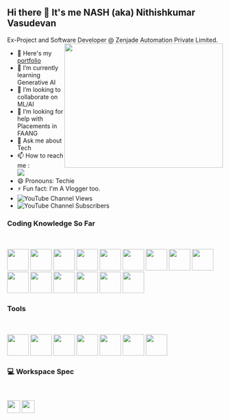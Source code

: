 ## Hi there 👋 It's me NASH (aka) Nithishkumar Vasudevan
Ex-Project and Software Developer @ Zenjade Automation Private Limited.
<img align="right" width="370" height="290" src="https://i.pinimg.com/originals/47/f0/34/47f0342cec72b800463bf003eac1257e.gif">
- 🔭 Here's my [portfolio](Coming_soon..)                                                 
- 🌱 I’m currently learning Generative AI
- 👯 I’m looking to collaborate on ML/AI
- 🤔 I’m looking for help with Placements in FAANG
- 💬 Ask me about Tech
- 📫 How to reach me :
<br /> [<img src="https://img.shields.io/badge/LinkedIn-0077B5?style=for-the-badge&logo=linkedin&logoColor=white" />](https://www.linkedin.com/in/nithishkumarvasudevan/)
- 😄 Pronouns: Techie
- ⚡ Fun fact: I'm A Vlogger too.
- ![YouTube Channel Views](https://img.shields.io/youtube/channel/views/UCVXHYmFar7yArWvkcjxWXuQ)
- ![YouTube Channel Subscribers](https://img.shields.io/youtube/channel/views/UC5-tvl2iaiG4fSqVYT8oXAQ)

### Coding Knowledge So Far
<br>
<br>
<img height="50" width="50" src="https://img.icons8.com/color/48/000000/python.png" />
<img height="50" width="50" src="https://img.icons8.com/color/48/java-coffee-cup-logo--v1.png" />
<img height="50" width="50" src="https://img.icons8.com/nolan/64/c-plus-plus-logo.png" />
<img height="50" width="50" src="https://img.icons8.com/fluency/48/html-5.png" />
<img height="50" width="50" src="https://img.icons8.com/color/48/css3.png" />
<img height="50" width="50" src="https://img.icons8.com/color/48/javascript--v1.png" />
<img height="50" width="50" src="" />
<img height="50" width="50" src="" />
<img height="50" width="50" src="" />
<img height="50" width="50" src="" />
<img height="50" width="50" src="" />
<img height="50" width="50" src="" />
<img height="50" width="50" src="" />
<img height="50" width="50" src="" />
<img height="50" width="50" src="" />


### Tools 
<br>
<br>
<img height="50" width="50" src="" />
<img height="50" width="50" src="" />
<img height="50" width="50" src="" />
<img height="50" width="50" src="" />
<img height="50" width="50" src="" />
<img height="50" width="50" src="" />
<img height="50" width="50" src="" />


### 💻 Workspace Spec
<br>
<br>
<img height="30" src="https://img.shields.io/badge/Macbook-Pro_M1-ED1C24?style=for-the-badge&logo=apple&logoColor=white"/>  <img height="30" src="https://img.shields.io/badge/AMD-Ryzen_5_4600H-ED1C24?style=for-the-badge&logo=amd&logoColor=white"/> 

